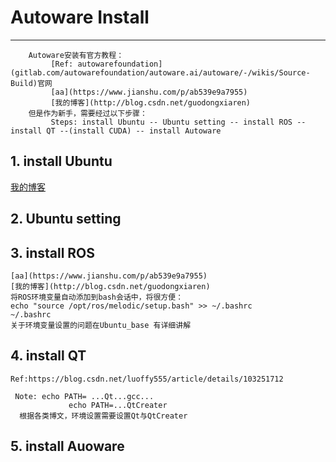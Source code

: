 # Autoware Install
---
        Autoware安装有官方教程：
             [Ref: autowarefoundation](gitlab.com/autowarefoundation/autoware.ai/autoware/-/wikis/Source-Build)官网
             [aa](https://www.jianshu.com/p/ab539e9a7955)
             [我的博客](http://blog.csdn.net/guodongxiaren)  
        但是作为新手，需要经过以下步骤：
             Steps: install Ubuntu -- Ubuntu setting -- install ROS -- install QT --(install CUDA) -- install Autoware
        
## 1. install Ubuntu
[我的博客](http://blog.csdn.net/guodongxiaren)  
## 2. Ubuntu setting
## 3. install ROS
```
[aa](https://www.jianshu.com/p/ab539e9a7955)
[我的博客](http://blog.csdn.net/guodongxiaren)  
将ROS环境变量自动添加到bash会话中，将很方便：
echo "source /opt/ros/melodic/setup.bash" >> ~/.bashrc
~/.bashrc
关于环境变量设置的问题在Ubuntu_base 有详细讲解
```
## 4. install QT
    Ref:https://blog.csdn.net/luoffy555/article/details/103251712
     
     Note: echo PATH= ...Qt...gcc...
                 echo PATH=...QtCreater
      根据各类博文，环境设置需要设置Qt与QtCreater
## 5. install Auoware


```



```

